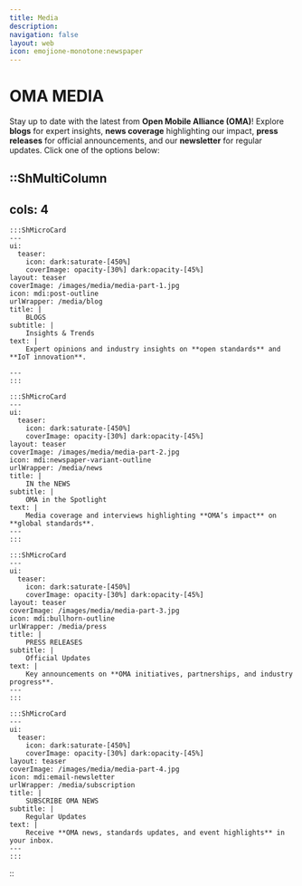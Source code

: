 ```yaml
---
title: Media
description:
navigation: false
layout: web
icon: emojione-monotone:newspaper
---
```


# OMA MEDIA

Stay up to date with the latest from **Open Mobile Alliance (OMA)**! Explore **blogs** for expert insights, **news coverage** highlighting our impact, **press releases** for official announcements, and our **newsletter** for regular updates. Click one of the options below:

::ShMultiColumn
---
cols: 4
---

    :::ShMicroCard
    ---
    ui:
      teaser:
        icon: dark:saturate-[450%]
        coverImage: opacity-[30%] dark:opacity-[45%]
    layout: teaser    
    coverImage: /images/media/media-part-1.jpg
    icon: mdi:post-outline
    urlWrapper: /media/blog
    title: |
        BLOGS
    subtitle: |
        Insights & Trends
    text: |
        Expert opinions and industry insights on **open standards** and **IoT innovation**.

    ---
    :::

    :::ShMicroCard
    ---
    ui:
      teaser:
        icon: dark:saturate-[450%]
        coverImage: opacity-[30%] dark:opacity-[45%]
    layout: teaser    
    coverImage: /images/media/media-part-2.jpg
    icon: mdi:newspaper-variant-outline
    urlWrapper: /media/news
    title: |
        IN the NEWS 
    subtitle: |
        OMA in the Spotlight
    text: |
        Media coverage and interviews highlighting **OMA’s impact** on **global standards**.
    ---
    :::

    :::ShMicroCard
    ---
    ui:
      teaser:
        icon: dark:saturate-[450%]
        coverImage: opacity-[30%] dark:opacity-[45%]
    layout: teaser    
    coverImage: /images/media/media-part-3.jpg
    icon: mdi:bullhorn-outline
    urlWrapper: /media/press
    title: |
        PRESS RELEASES
    subtitle: |
        Official Updates
    text: |
        Key announcements on **OMA initiatives, partnerships, and industry progress**.
    ---
    :::

    :::ShMicroCard
    ---
    ui:
      teaser:
        icon: dark:saturate-[450%]
        coverImage: opacity-[30%] dark:opacity-[45%]
    layout: teaser    
    coverImage: /images/media/media-part-4.jpg
    icon: mdi:email-newsletter
    urlWrapper: /media/subscription
    title: |
        SUBSCRIBE OMA NEWS
    subtitle: |
        Regular Updates
    text: |
        Receive **OMA news, standards updates, and event highlights** in your inbox.
    ---
    :::

::